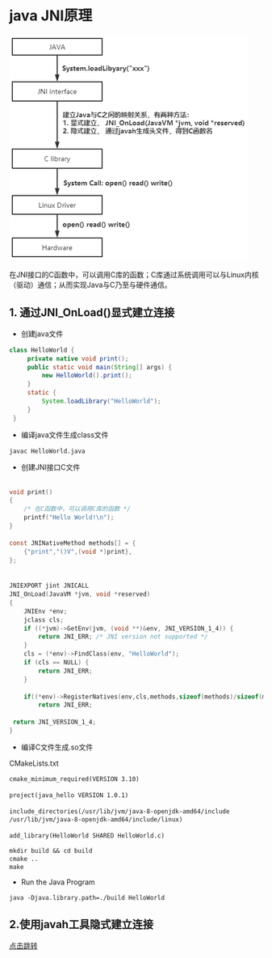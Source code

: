 # java JNI原理

![](../../../assets/images/Android/Java/JNI/java_jni.png)


在JNI接口的C函数中，可以调用C库的函数；C库通过系统调用可以与Linux内核（驱动）通信；从而实现Java与C乃至与硬件通信。


## 1. 通过JNI_OnLoad()显式建立连接

* 创建java文件

```java
class HelloWorld {
     private native void print();
     public static void main(String[] args) {
         new HelloWorld().print();
     }
     static {
         System.loadLibrary("HelloWorld");
     }
 }
```

* 编译java文件生成class文件

```shell
javac HelloWorld.java
```

* 创建JNI接口C文件

```c

void print()
{
    /* 在C函数中，可以调用C库的函数 */
    printf("Hello World!\n");
}

const JNINativeMethod methods[] = {
    {"print","()V",(void *)print},
};


JNIEXPORT jint JNICALL
JNI_OnLoad(JavaVM *jvm, void *reserved)
{
    JNIEnv *env;
    jclass cls;
    if ((*jvm)->GetEnv(jvm, (void **)&env, JNI_VERSION_1_4)) {
        return JNI_ERR; /* JNI version not supported */
    }
    cls = (*env)->FindClass(env, "HelloWorld");
    if (cls == NULL) {
        return JNI_ERR;
    }

    if((*env)->RegisterNatives(env,cls,methods,sizeof(methods)/sizeof(methods[0])) < 0)
        return JNI_ERR;

 return JNI_VERSION_1_4;
}
```

* 编译C文件生成.so文件

CMakeLists.txt

```camke
cmake_minimum_required(VERSION 3.10)

project(java_hello VERSION 1.0.1)

include_directories(/usr/lib/jvm/java-8-openjdk-amd64/include /usr/lib/jvm/java-8-openjdk-amd64/include/linux)

add_library(HelloWorld SHARED HelloWorld.c)
```

```shell
mkdir build && cd build
cmake ..
make
```

* Run the Java Program

```shell
java -Djava.library.path=./build HelloWorld
```

## 2.使用javah工具隐式建立连接

[点击跳转](jni_getting_start.md)